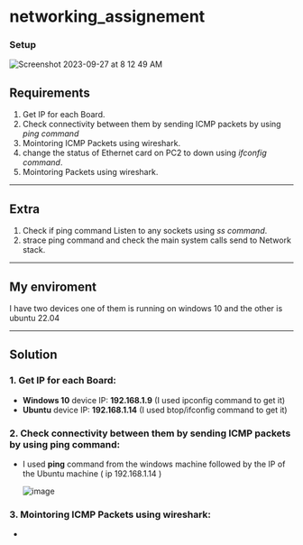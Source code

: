 # networking_assignement

### Setup
![Screenshot 2023-09-27 at 8 12 49 AM](https://github.com/embeddedlinuxworkshop/networking_assignement/assets/139722851/b6c99d24-7411-4cc4-b7b6-633d865ed73e)




## Requirements

1. Get IP for each Board.
2. Check connectivity between them by sending ICMP packets by using *ping command*
3. Mointoring ICMP Packets using wireshark.
4. change the status of Ethernet card on PC2 to down using *ifconfig command*.
5. Mointoring Packets using wireshark.

--------------------------------------------------------
## Extra
1. Check if ping command Listen to any sockets using *ss command*.
2. strace ping command and check the main system calls send to Network stack.
--------------------------------------------------------
## My enviroment

I have two devices one of them is running on windows 10 and the other is ubuntu 22.04

--------------------------------------------------------
## Solution 

### 1. Get IP for each Board:

- **Windows 10** device IP: **192.168.1.9** (I used ipconfig command to get it)
- **Ubuntu** device IP: **192.168.1.14** (I used btop/ifconfig command to get it)

### 2. Check connectivity between them by sending ICMP packets by using ping command:

- I used **ping** command from the windows machine followed by the IP of the Ubuntu machine ( ip 192.168.1.14 )

   ![image](https://github.com/Ali-Elbana/networking_assignement/assets/97269796/4b436410-c519-44c6-a9e2-94eccf5c3193)

### 3. Mointoring ICMP Packets using wireshark:

- 














